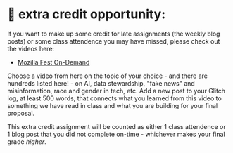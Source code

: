 # 🤖 extra credit opportunity:

If you want to make up some credit for late assignments (the weekly blog posts) or some class attendence you may have missed, please check out the videos here:

- [Mozilla Fest On-Demand](https://www.mozillafestival.org/en/on-demand/previous-festivals/)

Choose a video from here on the topic of your choice - and there are hundreds listed here! - on AI, data stewardship, "fake news" and misinformation, race and gender in tech, etc. Add a new post to your Glitch log, at least 500 words, that connects what you learned from this video to something we have read in class and what you are building for your final proposal.

This extra credit assignment will be counted as either 1 class attendence or 1 blog post that you did not complete on-time - whichever makes your final grade _higher_.
